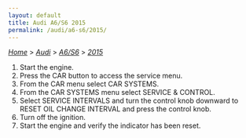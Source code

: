 ```yaml
---
layout: default
title: Audi A6/S6 2015
permalink: /audi/a6-s6/2015/
---
```

[*Home*](/) > [*Audi*](/audi/) > [*A6/S6*](/audi/a6-s6/) > [*2015*](/audi/a6-s6/2015/)

1. Start the engine.
2. Press the CAR button to access the service menu.
3. From the CAR menu select CAR SYSTEMS.
4. From the CAR SYSTEMS menu select SERVICE & CONTROL.
5. Select SERVICE INTERVALS and turn the control knob downward to RESET OIL CHANGE INTERVAL and press the control knob.
6. Turn off the ignition.
7. Start the engine and verify the indicator has been reset.